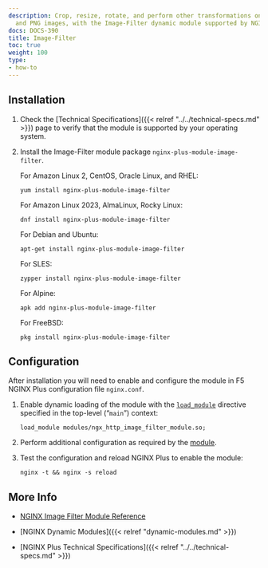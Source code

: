 ```yaml
---
description: Crop, resize, rotate, and perform other transformations on GIF, JPEG,
  and PNG images, with the Image-Filter dynamic module supported by NGINX, Inc.
docs: DOCS-390
title: Image-Filter
toc: true
weight: 100
type:
- how-to
---
```


<span id="install"></span>
## Installation

1. Check the [Technical Specifications]({{< relref "../../technical-specs.md" >}}) page to verify that the module is supported by your operating system.

2. Install the Image-Filter module package `nginx-plus-module-image-filter`.

   For Amazon Linux 2, CentOS, Oracle Linux, and RHEL:

   ```shell
   yum install nginx-plus-module-image-filter
   ```

   For Amazon Linux 2023, AlmaLinux, Rocky Linux:

   ```shell
   dnf install nginx-plus-module-image-filter
   ```

   For Debian and Ubuntu:

   ```shell
   apt-get install nginx-plus-module-image-filter
   ```

   For SLES:

   ```shell
   zypper install nginx-plus-module-image-filter
   ```

   For Alpine:

   ```shell
   apk add nginx-plus-module-image-filter
   ```

   For FreeBSD:

   ```shell
   pkg install nginx-plus-module-image-filter
   ```

<span id="configure"></span>

## Configuration

After installation you will need to enable and configure the module in F5 NGINX Plus configuration file `nginx.conf`.

1. Enable dynamic loading of the module with the [`load_module`](https://nginx.org/en/docs/ngx_core_module.html#load_module) directive specified in the top-level (“`main`”) context:

   ```nginx
   load_module modules/ngx_http_image_filter_module.so;
   ```

2. Perform additional configuration as required by the [module](https://nginx.org/en/docs/http/ngx_http_image_filter_module.html).

3. Test the configuration and reload NGINX Plus to enable the module:

   ```shell
   nginx -t && nginx -s reload
   ```


<span id="info"></span>
## More Info

- [NGINX Image Filter Module Reference](https://nginx.org/en/docs/http/ngx_http_image_filter_module.html)

- [NGINX Dynamic Modules]({{< relref "dynamic-modules.md" >}})

- [NGINX Plus Technical Specifications]({{< relref "../../technical-specs.md" >}})
